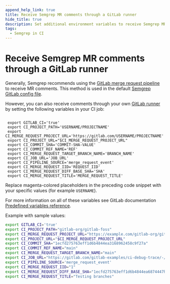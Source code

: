 ```yaml
---
append_help_link: true
title: Receive Semgrep MR comments through a GitLab runner
hide_title: true
description: Set additional environment variables to receive Semgrep MR comments through a GitLab runner.
tags:
  - Semgrep in CI
---
```


# Receive Semgrep MR comments through a GitLab runner

Generally, Semgrep recommends using the [<i class="fas fa-external-link fa-xs"></i> GitLab merge request pipeline](https://docs.gitlab.com/ee/ci/pipelines/merge_request_pipelines.html) to receive MR comments. This method is used in the default [Semgrep GitLab config file](/semgrep-ci/sample-ci-configs/#sample-github-actions-configuration-file).

However, you can also receive comments through your own [<i class="fas fa-external-link fa-xs"></i> GitLab runner](https://docs.gitlab.com/runner/) by setting the following variables in your CI job:

<pre class="language-bash"><code>
 export GITLAB_CI='true'
 export CI_PROJECT_PATH='<span className="placeholder">USERNAME</span>/<span className="placeholder">PROJECTNAME</span>'
 export CI_MERGE_REQUEST_PROJECT_URL='https://gitlab.com/<span className="placeholder">USERNAME</span>/<span className="placeholder">PROJECTNAME</span>'
 export CI_PROJECT_URL="$CI_MERGE_REQUEST_PROJECT_URL"
 export CI_COMMIT_SHA='<span className="placeholder">COMMIT-SHA-VALUE</span>'
 export CI_COMMIT_REF_NAME='<span className="placeholder">REF</span>'
 export CI_MERGE_REQUEST_TARGET_BRANCH_NAME='<span className="placeholder">BRANCH_NAME</span>'
 export CI_JOB_URL='<span className="placeholder">JOB_URL</span>'
 export CI_PIPELINE_SOURCE='merge_request_event'
 export CI_MERGE_REQUEST_IID='<span className="placeholder">REQUEST_IID</span>'
 export CI_MERGE_REQUEST_DIFF_BASE_SHA='<span className="placeholder">SHA</span>'
 export CI_MERGE_REQUEST_TITLE='<span className="placeholder">MERGE_REQUEST_TITLE</span>'
</code></pre>

Replace magenta-colored placeholders in the preceding code snippet with your specific values (for example <code><span className="placeholder">USERNAME</span></code>).

For more information on all of these variables see GitLab documentation [Predefined variables reference](https://docs.gitlab.com/ee/ci/variables/predefined_variables.html).

Example with sample values:

```sh
export GITLAB_CI='true'
export CI_PROJECT_PATH="gitlab-org/gitlab-foss"
export CI_MERGE_REQUEST_PROJECT_URL="https://example.com/gitlab-org/gitlab-foss"
export CI_PROJECT_URL="$CI_MERGE_REQUEST_PROJECT_URL"
export CI_COMMIT_SHA="1ecfd275763eff1d6b4844ea3168962458c9f27a"
export CI_COMMIT_REF_NAME="main"
export CI_MERGE_REQUEST_TARGET_BRANCH_NAME="main"
export CI_JOB_URL="https://gitlab.com/gitlab-examples/ci-debug-trace/-/jobs/379424655"
export CI_PIPELINE_SOURCE='merge_request_event'
export CI_MERGE_REQUEST_IID="1"
export CI_MERGE_REQUEST_DIFF_BASE_SHA="1ecfd275763eff1d6b4844ea6874447h694gh23d"
export CI_MERGE_REQUEST_TITLE="Testing branches"
```
